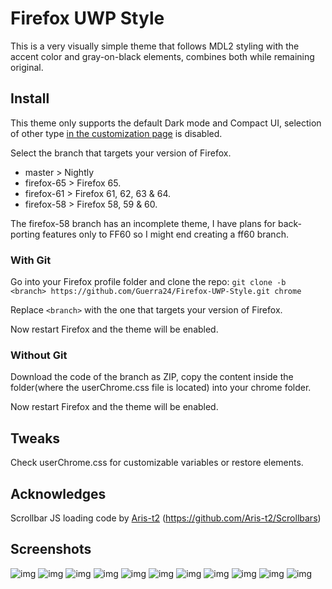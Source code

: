# Firefox UWP Style

This is a very visually simple theme that follows MDL2 styling with the accent color and gray-on-black elements, combines both while remaining original.

## Install

This theme only supports the default Dark mode and Compact UI, selection of other type [in the customization page](https://puu.sh/AORte/1e2ae0255e.png) is disabled.

Select the branch that targets your version of Firefox.

- master > Nightly
- firefox-65 > Firefox 65.
- firefox-61 > Firefox 61, 62, 63 & 64.
- firefox-58 > Firefox 58, 59 & 60.

The firefox-58 branch has an incomplete theme, I have plans for back-porting features only to FF60 so I might end creating a ff60 branch.

### With Git

Go into your Firefox profile folder and clone the repo:
`git clone -b <branch> https://github.com/Guerra24/Firefox-UWP-Style.git chrome`

Replace `<branch>` with the one that targets your version of Firefox.

Now restart Firefox and the theme will be enabled.

### Without Git

Download the code of the branch as ZIP, copy the content inside the folder(where the userChrome.css file is located) into your chrome folder.

Now restart Firefox and the theme will be enabled.

## Tweaks

Check userChrome.css for customizable variables or restore elements.

## Acknowledges

Scrollbar JS loading code by [Aris-t2](https://github.com/Aris-t2) (https://github.com/Aris-t2/Scrollbars)

## Screenshots

![img](https://puu.sh/BzsQn/83858043ab.png)
![img](https://puu.sh/BzsRM/aa3536b535.png)
![img](https://puu.sh/BzsTc/edeba2bc78.png)
![img](https://puu.sh/BMm5H/dca6dae9eb.png)
![img](https://puu.sh/BMm4d/af3e56da05.png)
![img](https://puu.sh/BzsXr/20645805df.png)
![img](https://puu.sh/BzsYI/1834702e23.png)
![img](https://puu.sh/AlR4f/dbad98ce5f.png)
![img](https://puu.sh/Bzt0m/f26db51f28.png)
![img](https://puu.sh/Bzt1P/f85a90ab7a.png)
![img](https://puu.sh/Bzt2p/e0f243c5be.png)
